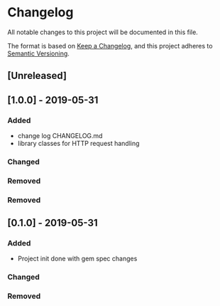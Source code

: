 # Changelog
All notable changes to this project will be documented in this file.

The format is based on [Keep a Changelog](https://keepachangelog.com/en/1.0.0/),
and this project adheres to [Semantic Versioning](https://semver.org/spec/v2.0.0.html).

## [Unreleased]

## [1.0.0] - 2019-05-31
### Added
- change log CHANGELOG.md
- library classes for HTTP request handling 
### Changed
### Removed

### Removed
## [0.1.0] - 2019-05-31
### Added
- Project init done with gem spec changes
### Changed
### Removed